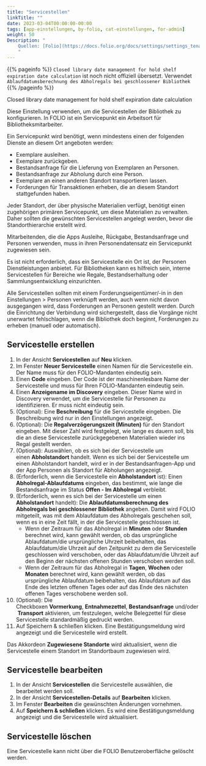 ```yaml
---
title: "Servicestellen"
linkTitle: ""
date: 2023-03-04T00:00:00-00:00
tags: [app-einstellungen, by-folio, cat-einstellungen, for-admin]
weight: 50
Description: "
    Quellen: [Folio](https://docs.folio.org/docs/settings/settings_tenant/settings_tenant/#settings--tenant--service-points) <!-- & [GBV](https://info.gebev.de/display/FOLIOGBVEXTERN/Einstellungen+(Mandant):+Servicestellen) -->
    "
---
```


{{% pageinfo %}}
`Closed library date management for hold shelf expiration date calculation` ist noch nicht offiziell übersetzt. Verwendet `Ablaufdatumsberechnung des Abholregals bei geschlossener Bibliothek` 
{{% /pageinfo %}}

Closed library date management for hold shelf expiration date calculation

Diese Einstellung verwenden, um die Servicestellen der Bibliothek zu konfigurieren. In FOLIO ist ein Servicepunkt ein Arbeitsort für Bibliotheksmitarbeiter.

Ein Servicepunkt wird benötigt, wenn mindestens einen der folgenden Dienste an diesem Ort angeboten werden:

* Exemplare ausleihen.
* Exemplare zurückgeben.
* Bestandsanfrage für die Lieferung von Exemplaren an Personen.
* Bestandsanfrage zur Abholung durch eine Person.
* Exemplare an einen anderen Standort transportieren lassen.
* Forderungen für Transaktionen erheben, die an diesem Standort stattgefunden haben.

Jeder Standort, der über physische Materialien verfügt, benötigt einen zugehörigen primären Servicepunkt, um diese Materialien zu verwalten. Daher sollten die gewünschten Servicestellen angelegt werden, bevor die Standorthierarchie erstellt wird.

Mitarbeitenden, die die Apps Ausleihe, Rückgabe, Bestandsanfrage und Personen verwenden, muss in ihren Personendatensatz ein Servicepunkt zugewiesen sein.

Es ist nicht erforderlich, dass ein Servicestelle ein Ort ist, der Personen Dienstleistungen anbietet. Für Bibliotheken kann es hilfreich sein, interne Servicestellen für Bereiche wie Regale, Bestandserhaltung oder Sammlungsentwicklung einzurichten.

Alle Servicestellen sollten mit einem Forderungseigentümer/-in in den Einstellungen > Personen verknüpft werden, auch wenn nicht davon ausgegangen wird, dass Forderungen an Personen gestellt werden. Durch die Einrichtung der Verbindung wird sichergestellt, dass die Vorgänge nicht unerwartet fehlschlagen, wenn die Bibliothek doch beginnt, Forderungen zu erheben (manuell oder automatisch).
 
## Servicestelle erstellen

1.  In der Ansicht **Servicestellen** auf **Neu** klicken.
2.  Im Fenster **Neuer Servicestelle** einen Namen für die Servicestelle ein. Der Name muss für den FOLIO-Mandanten eindeutig sein.
3.  Einen **Code** eingeben. Der Code ist der maschinenlesbare Name der Servicestelle und muss für Ihren FOLIO-Mandanten eindeutig sein.
4.  Einen **Anzeigename im Discovery** eingeben. Dieser Name wird in Discovery verwendet, um die Servicestelle für Personen zu identifizieren. Er muss nicht eindeutig sein.
5.  (Optional): Eine **Beschreibung** für die Servicestelle eingeben. Die Beschreibung wird nur in den Einstellungen angezeigt.
6.  (Optional): Die **Regalverzögerungszeit (Minuten)** für den Standort eingeben. Mit dieser Zahl wird festgelegt, wie lange es dauern soll, bis die an diese Servicestelle zurückgegebenen Materialien wieder ins Regal gestellt werden.
7. (Optional): Auswählen, ob es sich bei der Servicestelle um einen **Abholstandort** handelt. Wenn es sich bei der Servicestelle um einen Abholstandort handelt, wird er in der Bestandsanfragen-App und der App Personen als Standort für Abholungen angezeigt.
8. (Erforderlich, wenn die Servicestelle ein **Abholstandort** ist): Einen **Abholregal-Ablaufdatums** eingeben, das bestimmt, wie lange die Bestandsanfrage im Status **Offen - Im Abholregal** verbleibt.
9. (Erforderlich, wenn es sich bei der Servicestelle um einen **Abholstandort** handelt): Die **Ablaufdatumsberechnung des Abholregals bei geschlossener Bibliothek** angeben. Damit wird FOLIO mitgeteilt, was mit dem Ablaufdatum des Abholregals geschehen soll, wenn es in eine Zeit fällt, in der die Servicestelle geschlossen ist.
    * Wenn der Zeitraum für das Abholregal in **Minuten** oder **Stunden** berechnet wird, kann gewählt werden, ob das ursprüngliche Ablaufdatum/die ursprüngliche Uhrzeit beibehalten, das Ablaufdatum/die Uhrzeit auf den Zeitpunkt zu dem die Servicestelle geschlossen wird verschoben, oder das Ablaufdatum/die Uhrzeit auf den Beginn der nächsten offenen Stunden verschoben werden soll.
    * Wenn der Zeitraum für das Abholregal in **Tagen**, **Wochen** oder **Monaten** berechnet wird, kann gewählt werden, ob das ursprüngliche Ablaufdatum beibehalten, das Ablaufdatum auf das Ende des letzten offenen Tages oder auf das Ende des nächsten offenen Tages verschobene werden soll.
10. (Optional): Die Checkboxen **Vormerkung**, **Entnahmezettel**, **Bestandsanfrage** und/oder **Transport** aktivieren, um festzulegen, welche Belegzettel für diese Servicestelle standardmäßig gedruckt werden.
11.  Auf Speichern & schließen klicken. Eine Bestätigungsmeldung wird angezeigt und die Servicestelle wird erstellt.

Das Akkordeon **Zugewiesene Standorte** wird aktualisiert, wenn die Servicestelle einem Standort im Standortbaum zugewiesen wird.

## Servicestelle bearbeiten

1.  In der Ansicht **Servicestellen** die Servicestelle auswählen, die bearbeitet werden soll.
2.  In der Ansicht **Servicestellen-Details** auf **Bearbeiten** klicken.
3.  Im Fenster **Bearbeiten** die gewünschten Änderungen vornehmen.
4.  Auf **Speichern & schließen** klicken. Es wird eine Bestätigungsmeldung angezeigt und die Servicestelle wird aktualisiert.

## Servicestelle löschen

Eine Servicestelle kann nicht über die FOLIO Benutzeroberfläche gelöscht werden.
